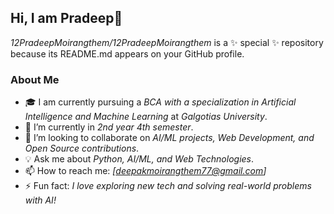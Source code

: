 ## Hi, I am Pradeep👋  

*12PradeepMoirangthem/12PradeepMoirangthem* is a ✨ special ✨ repository because its README.md appears on your GitHub profile.  

### About Me  
- 🎓 I am currently pursuing a *BCA with a specialization in Artificial Intelligence and Machine Learning* at *Galgotias University*.  
- 🌱 I’m currently in *2nd year 4th semester*.  
- 🤝 I’m looking to collaborate on *AI/ML projects, Web Development, and Open Source contributions*.  
- 💡 Ask me about *Python, AI/ML, and Web Technologies*.  
- 📫 How to reach me: *[deepakmoirangthem77@gmail.com]*  
- ⚡ Fun fact: *I love exploring new tech and solving real-world problems with AI!*  
